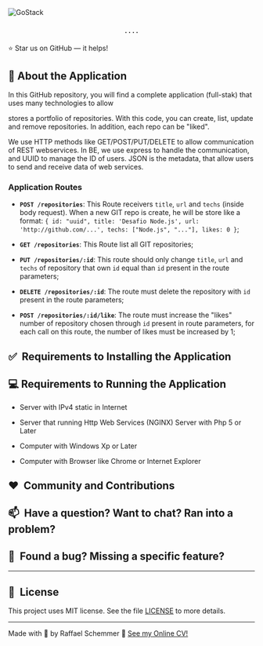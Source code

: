 <img alt="GoStack" src="https://s7.gifyu.com/images/banner1e0b6f65bf2500fd.gif" />

<div align="center">
  <h4>
    .
    .
    .
    .
  </h4>
</div>

:star: Star us on GitHub — it helps!

## :rocket: About the Application


In this GitHub repository, you will find a complete application (full-stak) that uses many technologies to allow 

stores a portfolio of repositories. With this code, you can create, list, update and remove repositories. In addition, each repo can be "liked".

We use HTTP methods like GET/POST/PUT/DELETE to allow communication of REST webservices. In BE, we use express to handle the communication, and UUID to manage the ID of users. JSON is the metadata, that allow users to send and receive data of web services.

### Application Routes

- **`POST /repositories`**: This Route receivers `title`, `url` and `techs` (inside body request). When a new GIT repo is create, he will be store like a format: `{ id: "uuid", title: 'Desafio Node.js', url: 'http://github.com/...', techs: ["Node.js", "..."], likes: 0 }`; 

- **`GET /repositories`**: This Route list all GIT repositories;

- **`PUT /repositories/:id`**: This route should only change `title`, `url` and `techs` of repository that own `id` equal than `id` present in the route parameters;

- **`DELETE /repositories/:id`**: The route must delete the repository with `id` present in the route parameters;

- **`POST /repositories/:id/like`**: The route must increase the "likes" number of repository chosen through `id` present in route parameters, for each call on this route, the number of likes must be increased by 1;

## ✅&nbsp; Requirements to Installing the Application

## :computer: Requirements to Running the Application

- Server with IPv4 static in Internet
- Server that running Http Web Services (NGINX)
Server with Php 5 or Later

- Computer with Windows Xp or Later
- Computer with Browser like Chrome or Internet Explorer

## ❤️&nbsp; Community and Contributions

## 📫&nbsp; Have a question? Want to chat? Ran into a problem?

## 🤝&nbsp; Found a bug? Missing a specific feature?

---

## 📘&nbsp; License

This project uses MIT license. See the file [LICENSE](LICENSE) to more details.

---

Made with 💜 by Raffael Schemmer :wave: [See my Online CV!](https://www.raffael.dev)
